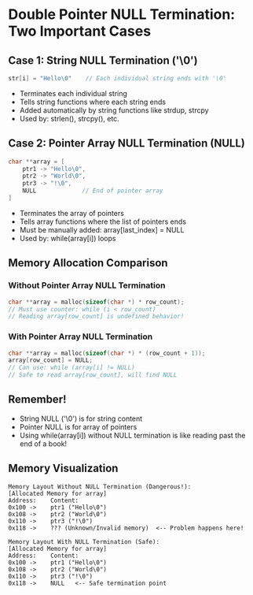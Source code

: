 # Double Pointer NULL Termination: Two Important Cases

## Case 1: String NULL Termination ('\0')
```c
str[i] = "Hello\0"    // Each individual string ends with '\0'
```
- Terminates each individual string
- Tells string functions where each string ends
- Added automatically by string functions like strdup, strcpy
- Used by: strlen(), strcpy(), etc.

## Case 2: Pointer Array NULL Termination (NULL)
```c
char **array = [
    ptr1 -> "Hello\0",
    ptr2 -> "World\0",
    ptr3 -> "!\0",
    NULL             // End of pointer array
]
```
- Terminates the array of pointers
- Tells array functions where the list of pointers ends
- Must be manually added: array[last_index] = NULL
- Used by: while(array[i]) loops

## Memory Allocation Comparison
### Without Pointer Array NULL Termination
```c
char **array = malloc(sizeof(char *) * row_count);
// Must use counter: while (i < row_count)
// Reading array[row_count] is undefined behavior!
```

### With Pointer Array NULL Termination
```c
char **array = malloc(sizeof(char *) * (row_count + 1));
array[row_count] = NULL;
// Can use: while (array[i] != NULL)
// Safe to read array[row_count], will find NULL
```

## Remember!
- String NULL ('\0') is for string content
- Pointer NULL is for array of pointers
- Using while(array[i]) without NULL termination is like reading past the end of a book!

## Memory Visualization
```
Memory Layout Without NULL Termination (Dangerous!):
[Allocated Memory for array]
Address:    Content:
0x100 ->    ptr1 ("Hello\0")
0x108 ->    ptr2 ("World\0")
0x110 ->    ptr3 ("!\0")
0x118 ->    ??? (Unknown/Invalid memory)  <-- Problem happens here!

Memory Layout With NULL Termination (Safe):
[Allocated Memory for array]
Address:    Content:
0x100 ->    ptr1 ("Hello\0")
0x108 ->    ptr2 ("World\0")
0x110 ->    ptr3 ("!\0")
0x118 ->    NULL   <-- Safe termination point
```
```
